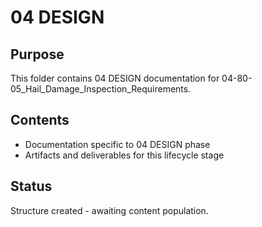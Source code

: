 # 04 DESIGN

## Purpose
This folder contains 04 DESIGN documentation for 04-80-05_Hail_Damage_Inspection_Requirements.

## Contents
- Documentation specific to 04 DESIGN phase
- Artifacts and deliverables for this lifecycle stage

## Status
Structure created - awaiting content population.
